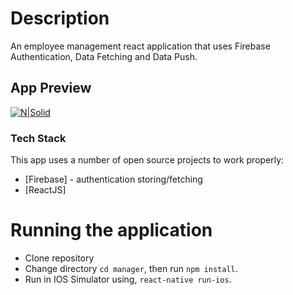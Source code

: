 # Description
An employee management react application that uses Firebase Authentication, Data Fetching and Data Push. 


## App Preview 

[![N|Solid](https://preview.ibb.co/gBHVq0/Screen-Shot-2018-11-05-at-5-05-11-PM.png)](https://nodesource.com/products/nsolid)


### Tech Stack

This app uses a number of open source projects to work properly:

* [Firebase] - authentication storing/fetching
* [ReactJS] 


# Running the application

  - Clone repository
  - Change directory `cd manager`, then run `npm install`.
  - Run in IOS Simulator using,  `react-native run-ios`.








